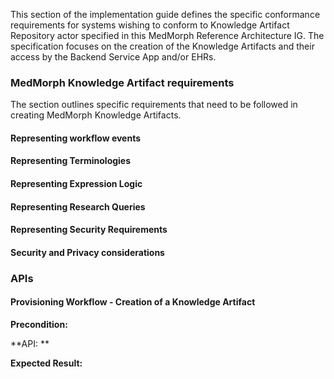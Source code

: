 This section of the implementation guide defines the specific conformance requirements for systems wishing to conform to Knowledge Artifact Repository actor specified in this MedMorph Reference Architecture IG.  The specification focuses on the creation of  the Knowledge Artifacts and their access by the Backend Service App and/or EHRs. 


### MedMorph Knowledge Artifact requirements

The section outlines specific requirements that need to be followed in creating MedMorph Knowledge Artifacts.

#### Representing workflow events





#### Representing Terminologies


#### Representing Expression Logic 


#### Representing Research Queries 


#### Representing Security Requirements  


#### Security and Privacy considerations


### APIs

#### Provisioning Workflow - Creation of a Knowledge Artifact


**Precondition:**


**API: **


**Expected Result:**



